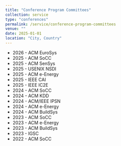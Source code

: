 ```yaml
---
title: "Conference Program Committees"
collection: service
type: "conferences"
permalink: /service/conference-program-committees
venue: ""
date: 2025-01-01
location: "City, Country"
---
```


* 2026 - ACM EuroSys
* 2025 - ACM SoCC
* 2025 - ACM SenSys
* 2025 - USENIX NSDI
* 2025 - ACM e-Energy
* 2025 - IEEE CAI
* 2025 - IEEE IC2E
* 2024 - ACM SoCC
* 2024 - ACM KDD
* 2024 - ACM/IEEE IPSN
* 2024 - ACM e-Energy
* 2024 - ACM BuildSys
* 2023 - ACM SoCC
* 2023 - ACM e-Energy
* 2023 - ACM BuildSys
* 2023 - IGSC
* 2022 - ACM SoCC